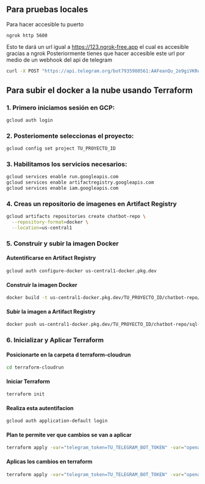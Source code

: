
# 
## Para pruebas locales

Para hacer accesible tu puerto
```sh
ngrok http 5600 
```

Esto te dará un url igual a https://123.ngrok-free.app el cual es accesible gracias a ngrok
Posteriormente tienes que hacer accesible este url por medio de un webhook del api de telegram

```sh
curl -X POST "https://api.telegram.org/bot7935980561:AAFeanQu_2e9giVKRqVM5dovFtO5dtaEC_w/setWebhook?url=https://123.ngrok-free.app/webhook"
```

## Para subir el docker a la nube usando Terraform

### 1. Primero iniciamos sesión en GCP: 

```sh
gcloud auth login
```
### 2. Posteriomente seleccionas el proyecto:

```sh
gcloud config set project TU_PROYECTO_ID
```
### 3. Habilitamos los servicios necesarios:

```sh
gcloud services enable run.googleapis.com
gcloud services enable artifactregistry.googleapis.com
gcloud services enable iam.googleapis.com
```

### 4. Creas un repositorio de imagenes en Artifact Registry 

```sh
gcloud artifacts repositories create chatbot-repo \
  --repository-format=docker \
  --location=us-central1
```

### 5. Construir y subir la imagen Docker

#### Autentificarse en Artifact Registry
```sh
gcloud auth configure-docker us-central1-docker.pkg.dev
```

#### Construir la imagen Docker
```sh
docker build -t us-central1-docker.pkg.dev/TU_PROYECTO_ID/chatbot-repo/sql-agent-api .
```

#### Subir la imagen a Artifact Registry
```sh
docker push us-central1-docker.pkg.dev/TU_PROYECTO_ID/chatbot-repo/sql-agent-api
```


### 6. Inicializar y Aplicar Terraform

#### Posicionarte en la carpeta d terraform-cloudrun
```sh
cd terraform-cloudrun
```
#### Iniciar Terraform
```sh
terraform init
```
#### Realiza esta autentifacion
```sh
gcloud auth application-default login
```
#### Plan te permite ver que cambios se van a aplicar
```sh
terraform apply -var="telegram_token=TU_TELEGRAM_BOT_TOKEN" -var="openai_api_key=TU_OPENAI_API_KEY" -auto-approve
```
#### Aplicas los cambios en terraform
```sh
terraform apply -var="telegram_token=TU_TELEGRAM_BOT_TOKEN" -var="openai_api_key=TU_OPENAI_API_KEY" -auto-approve
```